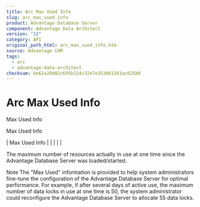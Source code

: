 ```yaml
---
title: Arc Max Used Info
slug: arc_max_used_info
product: Advantage Database Server
component: Advantage Data Architect
version: "12"
category: API
original_path_html: arc_max_used_info.htm
source: Advantage CHM
tags:
  - arc
  - advantage-data-architect
checksum: be62a28d02c695b224c32e7e353661261ac625b8
---
```


# Arc Max Used Info

Max Used Info

Max Used Info

| Max Used Info |  |  |  |  |

The maximum number of resources actually in use at one time since the Advantage Database Server was loaded/started.

Note The "Max Used" information is provided to help system administrators fine-tune the configuration of the Advantage Database Server for optimal performance. For example, if after several days of active use, the maximum number of data locks in use at one time is 50, the system administrator could reconfigure the Advantage Database Server to allocate 55 data locks.
